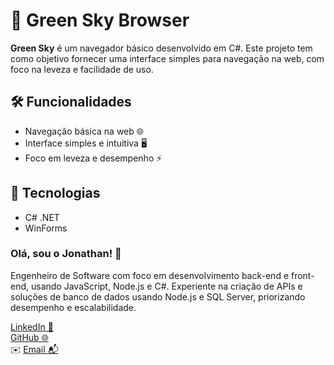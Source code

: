 # 🌌 Green Sky Browser

**Green Sky** é um navegador básico desenvolvido em C#. Este projeto tem como objetivo fornecer uma interface simples para navegação na web, com foco na leveza e facilidade de uso.

## 🛠️ Funcionalidades
- Navegação básica na web 🌐
- Interface simples e intuitiva 🖥️
- Foco em leveza e desempenho ⚡

## 🚀 Tecnologias
- C# .NET  
- WinForms

### Olá, sou o Jonathan! 👋

Engenheiro de Software com foco em desenvolvimento back-end e front-end, usando JavaScript, Node.js e C#. Experiente na criação de APIs e soluções de banco de dados usando Node.js e SQL Server, priorizando desempenho e escalabilidade.

[LinkedIn 💼](https://www.linkedin.com/in/jonathannascimentodelima/)  
[GitHub 🌐](https://github.com/jownasc/)  
✉️ [Email 📬](mailto:jonathan_nasc@hotmail.com)
